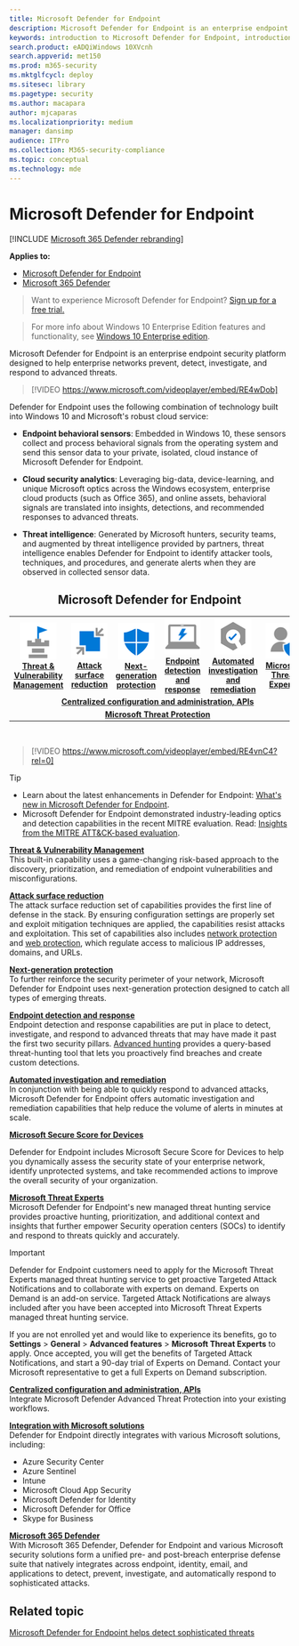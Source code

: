 ```yaml
---
title: Microsoft Defender for Endpoint
description: Microsoft Defender for Endpoint is an enterprise endpoint security platform that helps defend against advanced persistent threats.
keywords: introduction to Microsoft Defender for Endpoint, introduction to Microsoft Defender Advanced Threat Protection, introduction to Microsoft Defender ATP, cybersecurity, advanced persistent threat, enterprise security, machine behavioral sensor, cloud security, analytics, threat intelligence, attack surface reduction, next-generation protection, automated investigation and remediation, microsoft threat experts, secure score, advanced hunting, microsoft threat protection, cyber threat hunting
search.product: eADQiWindows 10XVcnh
search.appverid: met150
ms.prod: m365-security
ms.mktglfcycl: deploy
ms.sitesec: library
ms.pagetype: security
ms.author: macapara
author: mjcaparas
ms.localizationpriority: medium
manager: dansimp
audience: ITPro
ms.collection: M365-security-compliance
ms.topic: conceptual
ms.technology: mde
---
```


# Microsoft Defender for Endpoint

[!INCLUDE [Microsoft 365 Defender rebranding](../../includes/microsoft-defender.md)]

**Applies to:**
- [Microsoft Defender for Endpoint](https://go.microsoft.com/fwlink/p/?linkid=2146631)
- [Microsoft 365 Defender](https://go.microsoft.com/fwlink/?linkid=2118804)

> Want to experience Microsoft Defender for Endpoint? [Sign up for a free trial.](https://www.microsoft.com/microsoft-365/windows/microsoft-defender-atp?ocid=docs-wdatp-exposedapis-abovefoldlink)

> For more info about Windows 10 Enterprise Edition features and functionality, see [Windows 10 Enterprise edition](https://www.microsoft.com/WindowsForBusiness/buy).

Microsoft Defender for Endpoint is an enterprise endpoint security platform designed to help enterprise networks prevent, detect, investigate, and respond to advanced threats.
<p></p>

>[!VIDEO https://www.microsoft.com/videoplayer/embed/RE4wDob]

Defender for Endpoint uses the following combination of technology built into Windows 10 and Microsoft's robust cloud service:

-   **Endpoint behavioral sensors**: Embedded in Windows 10, these sensors collect and process behavioral signals from the operating system and send this sensor data to your private, isolated, cloud instance of Microsoft Defender for Endpoint.


-   **Cloud security analytics**: Leveraging big-data, device-learning, and
    unique Microsoft optics across the Windows ecosystem,
    enterprise cloud products (such as Office 365), and online assets, behavioral signals
    are translated into insights, detections, and recommended responses
    to advanced threats.

-   **Threat intelligence**: Generated by Microsoft hunters, security teams,
    and augmented by threat intelligence provided by partners, threat
    intelligence enables Defender for Endpoint to identify attacker
    tools, techniques, and procedures, and generate alerts when they
    are observed in collected sensor data.

<center><h2>Microsoft Defender for Endpoint</center></h2>
<table>
<tr>
<td><a href="#tvm"><center><img src="images/TVM_icon.png" alt="Threat & Vulnerability Management"> <br><b>Threat & Vulnerability Management</b></center></a></td>
<td><a href="#asr"><center><img src="images/asr-icon.png" alt="Attack surface reduction"><br><b>Attack surface reduction</b></center></a></td>
<td><center><a href="#ngp"><img src="images/ngp-icon.png" alt="Next-generation protection"><br> <b>Next-generation protection</b></a></center></td>
<td><center><a href="#edr"><img src="images/edr-icon.png" alt="Endpoint detection and response"><br> <b>Endpoint detection and response</b></a></center></td>
<td><center><a href="#ai"><img src="images/air-icon.png" alt="Automated investigation and remediation"><br> <b>Automated investigation and remediation</b></a></center></td>
<td><center><a href="#mte"><img src="images/mte-icon.png" alt="Microsoft Threat Experts"><br> <b>Microsoft Threat Experts</b></a></center></td>
</tr>
<tr>
<td colspan="7">
<a href="#apis"><center><b>Centralized configuration and administration, APIs</a></b></center></td>
</tr>
<tr>
<td colspan="7"><a href="#mtp"><center><b>Microsoft Threat Protection</a></center></b></td>
</tr>
</table>
<br>

<p></p>

>[!VIDEO https://www.microsoft.com/videoplayer/embed/RE4vnC4?rel=0] 

> [!TIP]
> - Learn about the latest enhancements in Defender for Endpoint: [What's new in Microsoft Defender for Endpoint](https://cloudblogs.microsoft.com/microsoftsecure/2018/11/15/whats-new-in-windows-defender-atp/).
> - Microsoft Defender for Endpoint demonstrated industry-leading optics and detection capabilities in the recent MITRE evaluation. Read: [Insights from the MITRE ATT&CK-based evaluation](https://cloudblogs.microsoft.com/microsoftsecure/2018/12/03/insights-from-the-mitre-attack-based-evaluation-of-windows-defender-atp/).

<a name="tvm"></a>

**[Threat & Vulnerability Management](next-gen-threat-and-vuln-mgt.md)**<br>
This built-in capability uses a game-changing risk-based approach to the discovery, prioritization, and remediation of endpoint vulnerabilities and misconfigurations. 

<a name="asr"></a>

**[Attack surface reduction](overview-attack-surface-reduction.md)**<br>
The attack surface reduction set of capabilities provides the first line of defense in the stack. By ensuring configuration settings are properly set and exploit mitigation techniques are applied, the capabilities resist attacks and exploitation. This set of capabilities also includes [network protection](network-protection.md) and [web protection](web-protection-overview.md), which regulate access to malicious IP addresses, domains, and URLs. 

<a name="ngp"></a>

**[Next-generation protection](https://docs.microsoft.com/windows/security/threat-protection/microsoft-defender-antivirus/microsoft-defender-antivirus-in-windows-10)**<br>
To further reinforce the security perimeter of your network, Microsoft Defender for Endpoint uses next-generation protection designed to catch all types of emerging threats.

<a name="edr"></a>

**[Endpoint detection and response](overview-endpoint-detection-response.md)**<br>
Endpoint detection and response capabilities are put in place to detect, investigate, and respond to advanced threats that may have made it past the first two security pillars. [Advanced hunting](advanced-hunting-overview.md) provides a query-based threat-hunting tool that lets you proactively find breaches and create custom detections.

<a name="ai"></a>

**[Automated investigation and remediation](automated-investigations.md)**<br>
In conjunction with being able to quickly respond to advanced attacks, Microsoft Defender for Endpoint offers automatic investigation and remediation capabilities that help reduce the volume of alerts in minutes at scale. 

<a name="ss"></a>

**[Microsoft Secure Score for Devices](tvm-microsoft-secure-score-devices.md)**<br>

Defender for Endpoint includes Microsoft Secure Score for Devices to help you dynamically assess the security state of your enterprise network, identify unprotected systems, and take recommended actions to improve the overall security of your organization.

<a name="mte"></a>

**[Microsoft Threat Experts](microsoft-threat-experts.md)**<br>
Microsoft Defender for Endpoint's new managed threat hunting service provides proactive hunting, prioritization, and additional context and insights that further empower Security operation centers (SOCs) to identify and respond to threats quickly and accurately.

>[!IMPORTANT]
>Defender for Endpoint customers need to apply for the Microsoft Threat Experts managed threat hunting service to get proactive Targeted Attack Notifications and to collaborate with experts on demand. Experts on Demand is an add-on service. Targeted Attack Notifications are always included after you have been accepted into Microsoft Threat Experts managed threat hunting service.<p>
><p>If you are not enrolled yet and would like to experience its benefits, go to <b>Settings</b> > <b>General</b> > <b>Advanced features</b> > <b>Microsoft Threat Experts</b> to apply. Once accepted, you will get the benefits of Targeted Attack Notifications, and start a  90-day trial of Experts on Demand. Contact your Microsoft representative to get a full Experts on Demand subscription.

<a name="apis"></a>

**[Centralized configuration and administration, APIs](management-apis.md)**<br>
Integrate Microsoft Defender Advanced Threat Protection into your existing workflows.

<a name="mtp"></a>

**[Integration with Microsoft solutions](threat-protection-integration.md)** <br>
Defender for Endpoint directly integrates with various Microsoft solutions, including:
- Azure Security Center
- Azure Sentinel
- Intune
- Microsoft Cloud App Security
- Microsoft Defender for Identity
- Microsoft Defender for Office
- Skype for Business

**[Microsoft 365 Defender](https://docs.microsoft.com/microsoft-365/security/mtp/microsoft-threat-protection)**<br>
With Microsoft 365 Defender, Defender for Endpoint and various Microsoft security solutions form a unified pre- and post-breach enterprise defense suite that natively integrates across endpoint, identity, email, and applications to detect, prevent, investigate, and automatically respond to sophisticated attacks.


## Related topic
[Microsoft Defender for Endpoint helps detect sophisticated threats](https://www.microsoft.com/itshowcase/microsoft-defender-atps-antivirus-capabilities-boost-malware-protection)
